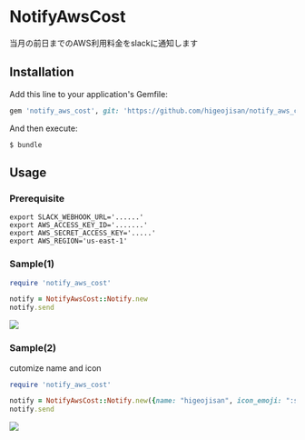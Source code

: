 # NotifyAwsCost
当月の前日までのAWS利用料金をslackに通知します

## Installation

Add this line to your application's Gemfile:

```ruby
gem 'notify_aws_cost', git: 'https://github.com/higeojisan/notify_aws_cost.git'
```

And then execute:

    $ bundle

## Usage

### Prerequisite
```
export SLACK_WEBHOOK_URL='......'
export AWS_ACCESS_KEY_ID='.......'
export AWS_SECRET_ACCESS_KEY='.....'
export AWS_REGION='us-east-1'
```

### Sample(1)
```ruby
require 'notify_aws_cost'

notify = NotifyAwsCost::Notify.new
notify.send
```

![](https://github.com/higeojisan/notify_aws_cost/tree/master/sample_images/sample_1.png)

### Sample(2)
cutomize name and icon
```ruby
require 'notify_aws_cost'

notify = NotifyAwsCost::Notify.new({name: "higeojisan", icon_emoji: ":smile:"})
notify.send
```
![](https://github.com/higeojisan/notify_aws_cost/tree/master/sample_images/sample_2.png)
